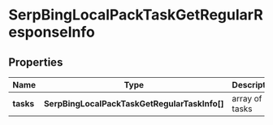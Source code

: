 # SerpBingLocalPackTaskGetRegularResponseInfo

## Properties

| Name | Type | Description | Notes |
|------------ | ------------- | ------------- | -------------|
**tasks** | **SerpBingLocalPackTaskGetRegularTaskInfo[]** | array of tasks |[optional]|
